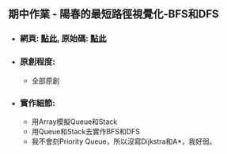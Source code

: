 ## 期中作業 - 陽春的最短路徑視覺化-BFS和DFS
* ### 網頁:  [點此](https://wakaba0972.github.io/wp/HW/MID/index.html), 原始碼:  [點此](https://github.com/wakaba0972/wp/tree/master/HW/MID)

* ### 原創程度:
    * 全部原創

* ### 實作細節:
    * 用Array模擬Queue和Stack
    * 用Queue和Stack去實作BFS和DFS
    * 我不會刻Priority Queue，所以沒寫Dijkstra和A*，我好弱。